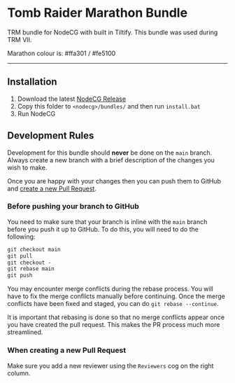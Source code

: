# Tomb Raider Marathon Bundle

TRM bundle for NodeCG with built in Tiltify. This bundle was used during TRM VII.

Marathon colour is: #ffa301 / #fe5100

---

## Installation

1. Download the latest [NodeCG Release](https://github.com/nodecg/nodecg/releases)
2. Copy this folder to `<nodecg>/bundles/` and then run `install.bat`
3. Run NodeCG

## Development Rules

Development for this bundle should **never** be done on the `main` branch. Always create a new branch with a brief description of the changes you wish to make.

Once you are happy with your changes then you can push them to GitHub and [create a new Pull Request](https://github.com/Forceh91/trm-vii/pulls).

### Before pushing your branch to GitHub

You need to make sure that your branch is inline with the `main` branch before you push it up to GitHub. To do this, you will need to do the following:

```cmd
git checkout main
git pull
git checkout -
git rebase main
git push
```

You may encounter merge conflicts during the rebase process. You will have to fix the merge conflicts manually before continuing. Once the merge conflicts have been fixed and staged, you can do `git rebase --continue`.

It is important that rebasing is done so that no merge conflicts appear once you have created the pull request. This makes the PR process much more streamlined.

### When creating a new Pull Request

Make sure you add a new reviewer using the `Reviewers` cog on the right column.
